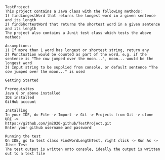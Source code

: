 	TestProject
	This project contains a Java class with the following methods:
	1) findLongestWord that returns the longest word in a given sentence and its length
	2) findShortestWord that returns the shortest word in a given sentence and its length
	The project also contains a Junit test class which tests the above methods
	
	Assumptions:
	1) If more than 1 word has longest or shortest string, return any
	2) Punctuation would be counted as part of the word, e.g. if the sentence is "The cow jumped over the moon...", moon... would be the longest word
	3) Input string to be supplied from console, or default sentence "The cow jumped over the moon..." is used 
	
	Getting Started
	
	Prerequisites
	Java 8 or above installed
	IDE installed
	GitHub account
	
	Installing
	In your IDE, do File -> Import -> Git -> Projects from Git -> clone URI ->
	https://github.com/jm2020-github/TestProject.git
	Enter your github username and password
	
	Running the test
	On IDE, go to test class FindWordLengthTest, right click -> Run As -> JUnit Test
	The test output is written onto console, ideally the output is written out to a text file
